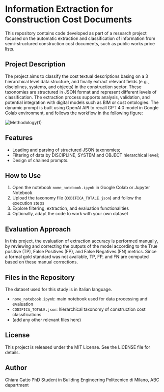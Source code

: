 # Information Extraction for Construction Cost Documents

This repository contains code developed as part of a research project focused on the automatic extraction and classification of information from semi-structured construction cost documents, such as public works price lists.

## Project Description

The project aims to classify the cost textual descriptions basing on a 3 hierarchical level data structure, and finally extract relevant fields (e.g., disciplines, systems, and objects) in the construction sector.
These taxonomies are structured in JSON format and represent different levels of classification. The extraction process supports analysis, validation, and potential integration with digital models such as BIM or cost ontologies.
The dynamic prompt is built using OpenAI API to recall GPT 4.0 model in Google Colab environment, and follows the workflow in the following figure:


![Methodology(1)](https://github.com/user-attachments/assets/32f1ac19-7cac-4a99-83cf-e5606e39c60c)


## Features

- Loading and parsing of structured JSON taxonomies;
- Filtering of data by DISCIPLINE, SYSTEM and OBJECT hierarchical level;
- Design of chained prompts.

## How to Use

1. Open the notebook `nome_notebook.ipynb` in Google Colab or Jupyter Notebook
2. Upload the taxonomy file (`CODIFICA_TOTALE.json`) and follow the execution steps
3. Explore filtering, extraction, and evaluation functionalities
4. Optionally, adapt the code to work with your own dataset

## Evaluation Approach

In this project, the evaluation of extraction accuracy is performed manually, by reviewing and correcting the outputs of the model according to the True positive (TP), False Positives (FP), and False Negatives (FN) metrics. Since a formal gold standard was not available, TP, FP, and FN are computed based on these manual corrections.

## Files in the Repository
The dataset used for this study is in Italian language.

- `nome_notebook.ipynb`: main notebook used for data processing and evaluation
- `CODIFICA_TOTALE.json`: hierarchical taxonomy of construction cost classifications
- (add any other relevant files here)

## License

This project is released under the MIT License. See the LICENSE file for details.

## Author

Chiara Gatto 
PhD Student in Building Engineering
Politecnico di Milano, ABC department
